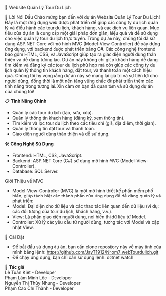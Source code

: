 📌 Website Quản Lý Tour Du Lịch



📝 Lời Nói Đầu
Chào mừng bạn đến với dự án Website Quản Lý Tour Du Lịch! Đây là một ứng dụng web được phát triển để giúp các công ty du lịch quản lý và điều hành các tour du lịch, khách hàng, và các dịch vụ liên quan. Mục tiêu của dự án là cung cấp một giải pháp đơn giản, hiệu quả và dễ sử dụng cho việc quản lý tour du lịch trực tuyến.
Trong dự án này, chúng tôi đã sử dụng ASP.NET Core với mô hình MVC (Model-View-Controller) để xây dựng ứng dụng, với backend được phát triển bằng C#. Các công nghệ frontend bao gồm HTML, CSS, và JavaScript giúp tạo ra giao diện người dùng thân thiện và dễ dàng tương tác.
Dự án này không chỉ giúp khách hàng dễ dàng tìm kiếm và đăng ký các tour du lịch phù hợp mà còn giúp các công ty du lịch quản lý thông tin khách hàng, đặt tour, và thanh toán một cách hiệu quả.
Chúng tôi hy vọng rằng dự án này sẽ mang lại giá trị và sự tiện lợi cho người dùng, đồng thời là một nền tảng vững chắc để phát triển thêm các tính năng trong tương lai.
Xin cảm ơn bạn đã quan tâm và sử dụng dự án của chúng tôi!

📋 **Tính Năng Chính**
- Quản lý các tour du lịch (tạo, sửa, xóa).
- Quản lý thông tin khách hàng (đăng ký, xem thông tin).
- Tìm kiếm và lọc tour du lịch theo các tiêu chí (giá, địa điểm, thời gian).
- Quản lý thông tin đặt tour và thanh toán.
- Giao diện người dùng thân thiện và dễ sử dụng.

🛠️ **Công Nghệ Sử Dụng**
- Frontend: HTML, CSS, JavaScript.
- Backend: ASP.NET Core (C#) sử dụng mô hình MVC (Model-View-Controller).
- Database: SQL Server.

Giới Thiệu về MVC
- Model-View-Controller (MVC) là một mô hình thiết kế phần mềm phổ biến, giúp tách biệt các thành phần của ứng dụng để dễ dàng quản lý và phát triển:
- Model: Đại diện cho dữ liệu và các thao tác liên quan đến dữ liệu (ví dụ: các đối tượng của tour du lịch, khách hàng, v.v.).
- View: Là phần giao diện người dùng, nơi hiển thị dữ liệu từ Model.
- Controller: Xử lý các yêu cầu từ người dùng, tương tác với Model và cập nhật View.

📌 Cài Đặt
- Để bắt đầu sử dụng dự án, bạn cần clone repository này về máy tính của mình bằng lệnh:
https://github.com/JayT1912/Nhom7_webTourdulich.git
- Để chạy ứng dụng, bạn chỉ cần sử dụng lệnh:
dotnet watch

🚀 **Tác giả**  
Lê Tuấn Kiệt - Developer  
Phạm Lâm Minh Lộc - Developer  
Nguyễn Thị Thùy Nhung - Developer  
Phạm Cao Chí Thành - Developer 
